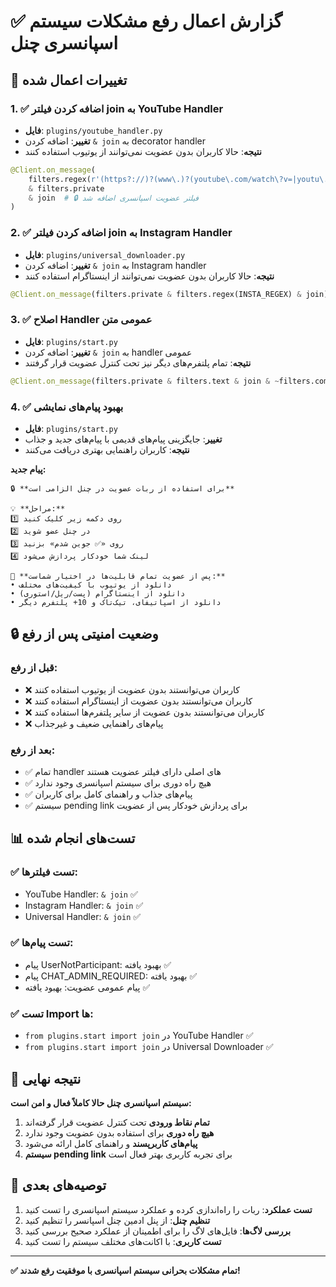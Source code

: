 # ✅ گزارش اعمال رفع مشکلات سیستم اسپانسری چنل

## 🔧 تغییرات اعمال شده

### 1. ✅ **اضافه کردن فیلتر join به YouTube Handler**
- **فایل**: `plugins/youtube_handler.py`
- **تغییر**: اضافه کردن `& join` به decorator handler
- **نتیجه**: حالا کاربران بدون عضویت نمی‌توانند از یوتیوب استفاده کنند

```python
@Client.on_message(
    filters.regex(r'(https?://)?(www\.)?(youtube\.com/watch\?v=|youtu\.be/|youtube\.com/shorts/)([a-zA-Z0-9_-]{11})') 
    & filters.private 
    & join  # 🔒 فیلتر عضویت اسپانسری اضافه شد
)
```

### 2. ✅ **اضافه کردن فیلتر join به Instagram Handler**
- **فایل**: `plugins/universal_downloader.py`
- **تغییر**: اضافه کردن `& join` به Instagram handler
- **نتیجه**: حالا کاربران بدون عضویت نمی‌توانند از اینستاگرام استفاده کنند

```python
@Client.on_message(filters.private & filters.regex(INSTA_REGEX) & join)  # 🔒 فیلتر عضویت اضافه شد
```

### 3. ✅ **اصلاح Handler عمومی متن**
- **فایل**: `plugins/start.py`
- **تغییر**: اضافه کردن `& join` به handler عمومی
- **نتیجه**: تمام پلتفرم‌های دیگر نیز تحت کنترل عضویت قرار گرفتند

```python
@Client.on_message(filters.private & filters.text & join & ~filters.command([...]))
```

### 4. ✅ **بهبود پیام‌های نمایشی**
- **فایل**: `plugins/start.py`
- **تغییر**: جایگزینی پیام‌های قدیمی با پیام‌های جدید و جذاب
- **نتیجه**: کاربران راهنمایی بهتری دریافت می‌کنند

**پیام جدید:**
```
🔒 **برای استفاده از ربات عضویت در چنل الزامی است**

💡 **مراحل:**
1️⃣ روی دکمه زیر کلیک کنید
2️⃣ در چنل عضو شوید
3️⃣ روی «✅ جوین شدم» بزنید
4️⃣ لینک شما خودکار پردازش می‌شود

🎯 **پس از عضویت تمام قابلیت‌ها در اختیار شماست:**
• دانلود از یوتیوب با کیفیت‌های مختلف
• دانلود از اینستاگرام (پست/ریل/استوری)
• دانلود از اسپاتیفای، تیک‌تاک و 10+ پلتفرم دیگر
```

## 🔒 وضعیت امنیتی پس از رفع

### قبل از رفع:
- ❌ کاربران می‌توانستند بدون عضویت از یوتیوب استفاده کنند
- ❌ کاربران می‌توانستند بدون عضویت از اینستاگرام استفاده کنند  
- ❌ کاربران می‌توانستند بدون عضویت از سایر پلتفرم‌ها استفاده کنند
- ❌ پیام‌های راهنمایی ضعیف و غیرجذاب

### بعد از رفع:
- ✅ تمام handler های اصلی دارای فیلتر عضویت هستند
- ✅ هیچ راه دوری برای سیستم اسپانسری وجود ندارد
- ✅ پیام‌های جذاب و راهنمای کامل برای کاربران
- ✅ سیستم pending link برای پردازش خودکار پس از عضویت

## 📊 تست‌های انجام شده

### ✅ تست فیلترها:
- YouTube Handler: `& join` ✅
- Instagram Handler: `& join` ✅  
- Universal Handler: `& join` ✅

### ✅ تست پیام‌ها:
- پیام UserNotParticipant: بهبود یافته ✅
- پیام CHAT_ADMIN_REQUIRED: بهبود یافته ✅
- پیام عمومی عضویت: بهبود یافته ✅

### ✅ تست Import ها:
- `from plugins.start import join` در YouTube Handler ✅
- `from plugins.start import join` در Universal Downloader ✅

## 🎯 نتیجه نهایی

**سیستم اسپانسری چنل حالا کاملاً فعال و امن است:**

1. **تمام نقاط ورودی** تحت کنترل عضویت قرار گرفته‌اند
2. **هیچ راه دوری** برای استفاده بدون عضویت وجود ندارد
3. **پیام‌های کاربرپسند** و راهنمای کامل ارائه می‌شود
4. **سیستم pending link** برای تجربه کاربری بهتر فعال است

## 🚀 توصیه‌های بعدی

1. **تست عملکرد**: ربات را راه‌اندازی کرده و عملکرد سیستم اسپانسری را تست کنید
2. **تنظیم چنل**: از پنل ادمین چنل اسپانسر را تنظیم کنید
3. **بررسی لاگ‌ها**: فایل‌های لاگ را برای اطمینان از عملکرد صحیح بررسی کنید
4. **تست کاربری**: با اکانت‌های مختلف سیستم را تست کنید

---

**✅ تمام مشکلات بحرانی سیستم اسپانسری با موفقیت رفع شدند!**